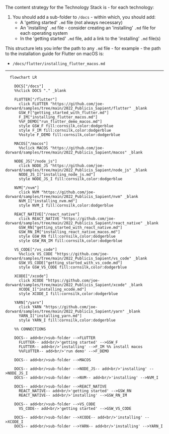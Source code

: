 The content strategy for the Technology Stack is - for each technology:
1. You should add a sub-folder to ``/docs`` - within which, you should add:
   * A 'getting started' ``.md`` file (not always necessary)
   * An 'installing'  ``.md`` file - consider creating an 'installing'  ``.md`` file for each operating system
   * In the 'getting started' ``.md`` file, add a link to the 'installing'  ``.md`` file(s)

This structure lets you infer the path to any ``.md`` file - for example - the path to the installation guide for Flutter on macOS is:
* ``/docs/flutter/installing_flutter_macos.md``

<hr/>

```mermaid
  flowchart LR

    DOCS["/docs"]
    %%click DOCS "." _blank
    
    FLUTTER["/flutter"]
      click FLUTTER "https://github.com/joe-dorward/samples/tree/main/2022_Publicis_Sapient/flutter" _blank
      GSW_F["getting_started_with_flutter.md"] 
      F_IM["installing_flutter_macos.md"]
      %%F_DEMO["run_flutter_demo_macos.md"]
      style GSW_F fill:cornsilk,color:dodgerblue
      style F_IM fill:cornsilk,color:dodgerblue
      %%style F_DEMO fill:cornsilk,color:dodgerblue

    MACOS["/macos"]
      %%click MACOS "https://github.com/joe-dorward/samples/tree/main/2022_Publicis_Sapient/macos" _blank

    NODE_JS["/node_js"]
      click NODE_JS "https://github.com/joe-dorward/samples/tree/main/2022_Publicis_Sapient/node_js" _blank
      NODE_JS_I["installing_node_js.md"]
      style NODE_JS_I fill:cornsilk,color:dodgerblue

    NVM["/nvm"]
      click NVM "https://github.com/joe-dorward/samples/tree/main/2022_Publicis_Sapient/nvm" _blank
      NVM_I["installing_nvm.md"]
      style NVM_I fill:cornsilk,color:dodgerblue

    REACT_NATIVE["/react_native"]
      click REACT_NATIVE "https://github.com/joe-dorward/samples/tree/main/2022_Publicis_Sapient/react_native" _blank
      GSW_RN["getting_started_with_react_native.md"]
      GSW_RN_IM["installing_react_native_macos.md"]
      style GSW_RN fill:cornsilk,color:dodgerblue
      style GSW_RN_IM fill:cornsilk,color:dodgerblue

    VS_CODE["/vs_code"]
      %%click VS_CODE "https://github.com/joe-dorward/samples/tree/main/2022_Publicis_Sapient/vs_code" _blank
      GSW_VS_CODE["getting_started_with_vs_code.md"]
      style GSW_VS_CODE fill:cornsilk,color:dodgerblue

    XCODE["/xcode"]
      click XCODE "https://github.com/joe-dorward/samples/tree/main/2022_Publicis_Sapient/xcode" _blank
      XCODE_I["installing_xcode.md"]
      style XCODE_I fill:cornsilk,color:dodgerblue

    YARN["/yarn"]
      click YARN "https://github.com/joe-dorward/samples/tree/main/2022_Publicis_Sapient/yarn" _blank
      YARN_I["installing_yarn.md"]
      style YARN_I fill:cornsilk,color:dodgerblue   
      
    %% CONNECTIONS
    
    DOCS-- add<br/>sub-folder -->FLUTTER
      FLUTTER-- add<br/>'getting started' -->GSW_F
      FLUTTER-- add<br/>'installing' -->F_IM %% install macos
      %%FLUTTER-- add<br/>'run demo' -->F_DEMO

    DOCS-- add<br/>sub-folder -->MACOS

    DOCS-- add<br/>sub-folder -->NODE_JS-- add<br/>'installing' -->NODE_JS_I
    DOCS-- add<br/>sub-folder -->NVM-- add<br/>'installing' -->NVM_I

    DOCS-- add<br/>sub-folder -->REACT_NATIVE
      REACT_NATIVE-- add<br/>'getting started' -->GSW_RN
      REACT_NATIVE-- add<br/>'installing' -->GSW_RN_IM

    DOCS-- add<br/>sub-folder -->VS_CODE
      VS_CODE-- add<br/>'getting started' -->GSW_VS_CODE

    DOCS-- add<br/>sub-folder -->XCODE-- add<br/>'installing' -->XCODE_I
    DOCS-- add<br/>sub-folder -->YARN-- add<br/>'installing' -->YARN_I
 ```
